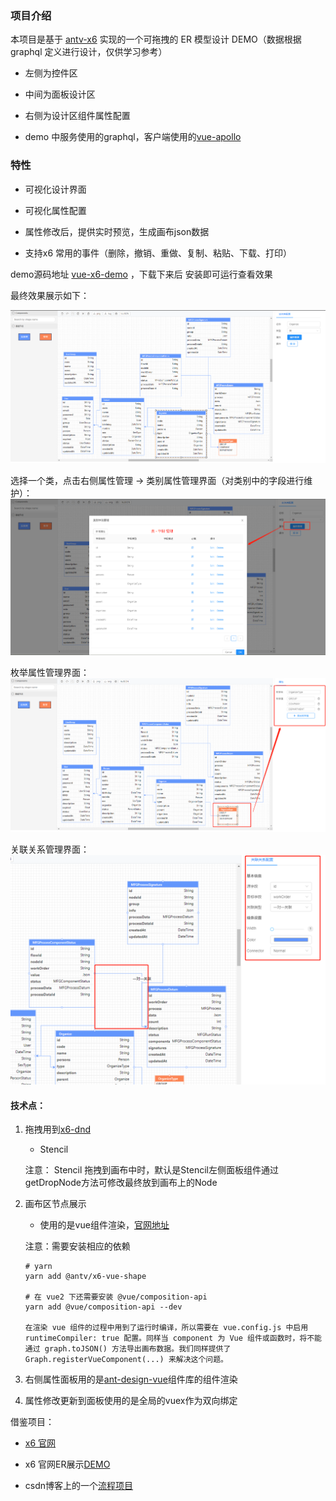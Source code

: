 ### 项目介绍

本项目是基于 [antv-x6](https://antv-x6.gitee.io/zh/docs/tutorial/about) 实现的一个可拖拽的 ER 模型设计 DEMO（数据根据graphql 定义进行设计，仅供学习参考）

- 左侧为控件区

- 中间为面板设计区

- 右侧为设计区组件属性配置

- demo 中服务使用的graphql，客户端使用的[vue-apollo](https://vue-apollo.netlify.com/)

### 特性

- 可视化设计界面

- 可视化属性配置

- 属性修改后，提供实时预览，生成画布json数据

- 支持x6 常用的事件（删除，撤销、重做、复制、粘贴、下载、打印）

demo源码地址 [vue-x6-demo](./vue-x6-demo) ，下载下来后 安装即可运行查看效果

最终效果展示如下：

![1](./imgs/1.png)

选择一个类，点击右侧属性管理 -> 类别属性管理界面（对类别中的字段进行维护）：
![2](./imgs/2.png)

枚举属性管理界面：
![2](./imgs/3.png)

关联关系管理界面：
![4](./imgs/4.png)


#### 技术点：

1.  拖拽用到[x6-dnd](https://antv-x6.gitee.io/zh/docs/tutorial/basic/dnd)

    - Stencil 

    注意： Stencil 拖拽到画布中时，默认是Stencil左侧面板组件通过getDropNode方法可修改最终放到画布上的Node

2. 画布区节点展示

    - 使用的是vue组件渲染，[官网地址](https://antv-x6.gitee.io/zh/docs/tutorial/advanced/react#%E6%B8%B2%E6%9F%93-vue-%E8%8A%82%E7%82%B9)

    注意：需要安装相应的依赖

    ```
    # yarn
    yarn add @antv/x6-vue-shape

    # 在 vue2 下还需要安装 @vue/composition-api
    yarn add @vue/composition-api --dev

    在渲染 vue 组件的过程中用到了运行时编译，所以需要在 vue.config.js 中启用 runtimeCompiler: true 配置。同样当 component 为 Vue 组件或函数时，将不能通过 graph.toJSON() 方法导出画布数据。我们同样提供了 Graph.registerVueComponent(...) 来解决这个问题。
    ```
3. 右侧属性面板用的是[ant-design-vue](https://www.antdv.com/docs/vue/getting-started-cn/)组件库的组件渲染

4. 属性修改更新到面板使用的是全局的vuex作为双向绑定


借鉴项目：

- [x6 官网](https://antv-x6.gitee.io/zh/docs/tutorial/about)

- x6 官网ER展示[DEMO](https://github.com/antvis/X6/tree/master/examples/x6-app-er)

- csdn博客上的一个[流程项目](https://blog.csdn.net/weixin_44213308/article/details/111872455)